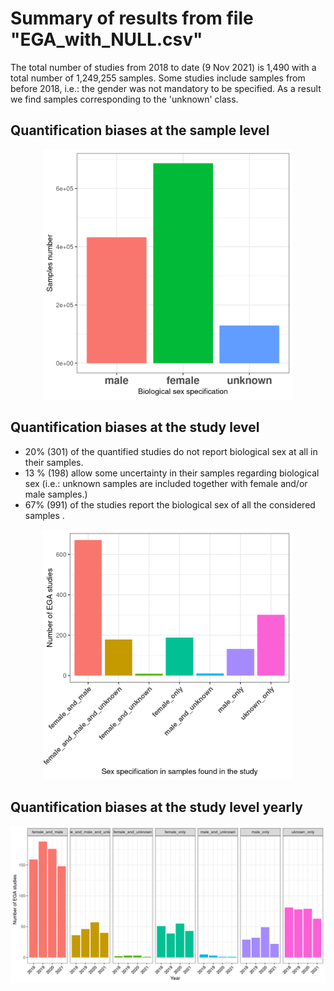 # Summary of results from file "EGA_with_NULL.csv"

The total number of studies from 2018 to date (9 Nov 2021) is 1,490 with a total number of 1,249,255 samples. Some studies include samples from before 2018, i.e.: the gender was not mandatory to be specified. As a result we find samples corresponding to the 'unknown' class. 

## Quantification biases at the sample level

<p align="center">

<img src="gender_bias_samples_ega.png" width="400" heigh="400"/>

</p>

## Quantification biases at the study level

  - 20% (301) of the quantified studies do not report biological sex at all in their samples. 
  - 13 % (198) allow some uncertainty in their samples regarding biological sex (i.e.: unknown samples are included together with female and/or male samples.)
  - 67% (991) of the studies report the biological sex of all the considered samples .
<p align="center">

<img src="gender_bias_study_ega.png" width="400" heigh="400"/>

</p>

## Quantification biases at the study level yearly

<p align="center">
<img src="gender_bias_study_ega_year.png" width="800" heigh="400"/>
</p>
